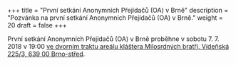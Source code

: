 +++
title = "První setkání Anonymních Přejídačů (OA) v Brně"
description = "Pozvánka na první setkání Anonymních Přejídačů (OA) v Brně."
weight = 20
draft = false
+++

První setkání Anonymních Přejídačů (OA) v Brně proběhne v sobotu 7. 7. 2018 v 19:00 <a class="unstyled" href="https://mapy.cz/zakladni?x=16.5954487&y=49.1859108&z=17&source=addr&id=8898036&q=V%C3%ADde%C5%88sk%C3%A1%20225%2F3%2C%20639%2000%20Brno-st%C5%99ed">ve dvorním traktu areálu kláštera Milosrdných bratří, Vídeňská 225&#x2F;3, 639 00 Brno-střed</a>.
